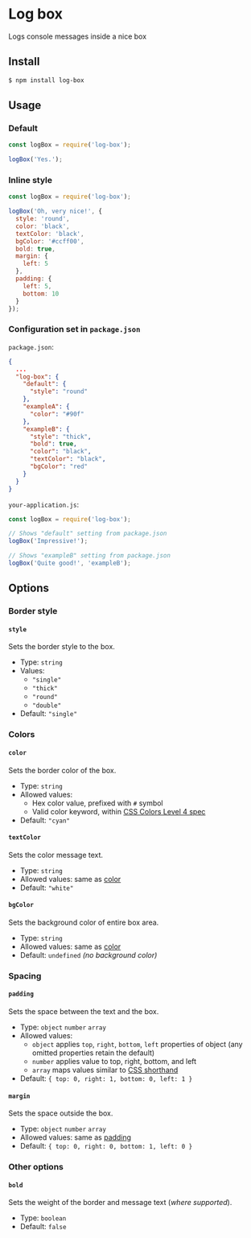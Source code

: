 # Log box
Logs console messages inside a nice box


## Install

```bash
$ npm install log-box
```


## Usage

### Default

```js
const logBox = require('log-box');

logBox('Yes.');
```

### Inline style

```js
const logBox = require('log-box');

logBox('Oh, very nice!', {
  style: 'round',
  color: 'black',
  textColor: 'black',
  bgColor: '#ccff00',
  bold: true,
  margin: {
    left: 5
  },
  padding: {
    left: 5,
    bottom: 10
  }
});
```

### Configuration set in `package.json`

`package.json`:

```json
{
  ...
  "log-box": {
    "default": {
      "style": "round"
    },
    "exampleA": {
      "color": "#90f"
    },
    "exampleB": {
      "style": "thick",
      "bold": true,
      "color": "black",
      "textColor": "black",
      "bgColor": "red"
    }
  }
}
```

`your-application.js`:

```js
const logBox = require('log-box');

// Shows "default" setting from package.json
logBox('Impressive!');

// Shows "exampleB" setting from package.json
logBox('Quite good!', 'exampleB');

```



## Options


### Border style

#### `style`
Sets the border style to the box.

- Type: `string`
- Values:
    - `"single"`
    - `"thick"`
    - `"round"`
    - `"double"`
- Default: `"single"`


### Colors

#### `color`
Sets the border color of the box.

- Type: `string`
- Allowed values:
    - Hex color value, prefixed with `#` symbol
    - Valid color keyword, within [CSS Colors Level 4 spec](https://drafts.csswg.org/css-color/#named-colors)
- Default: `"cyan"`

#### `textColor`
Sets the color message text.

- Type: `string`
- Allowed values: same as [color](#color)
- Default: `"white"`

#### `bgColor`
Sets the background color of entire box area.

- Type: `string`
- Allowed values: same as [color](#color)
- Default: `undefined` *(no background color)*


### Spacing

#### `padding`
Sets the space between the text and the box.

- Type: `object` `number` `array`
- Allowed values:
	- `object` applies `top`, `right`, `bottom`, `left` properties of object (any omitted properties retain the default)
	- `number` applies value to top, right, bottom, and left
	- `array` maps values similar to [CSS shorthand](https://developer.mozilla.org/en-US/docs/Web/CSS/padding)
- Default: `{ top: 0, right: 1, bottom: 0, left: 1 }`

#### `margin`
Sets the space outside the box.

- Type: `object` `number` `array`
- Allowed values: same as [padding](#padding)
- Default: `{ top: 0, right: 0, bottom: 1, left: 0 }`


### Other options

#### `bold`
Sets the weight of the border and message text (_where supported_).

- Type: `boolean`
- Default: `false`
